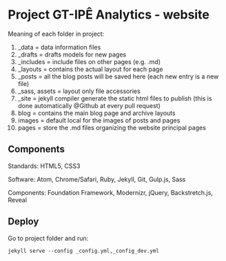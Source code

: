 # Project GT-IPÊ Analytics - website

Meaning of each folder in project:

1. _data = data information files
2. _drafts = drafts models for new pages
3. _includes = include files on other pages (e.g. .md)
4. _layouts = contains the actual layout for each page
5. _posts = all the blog posts will be saved here (each new entry is a new file)
6. _sass, assets = layout only file accessories
7. _site = jekyll compiler generate the static html files to publish (this is done automatically @Github at every pull request)
8. blog = contains the main blog page and archive layouts
9. images = default local for the images of posts and pages
10. pages = store the .md files organizing the website principal pages

## Components
Standards: HTML5, CSS3

Software: Atom, Chrome/Safari, Ruby, Jekyll, Git, Gulp.js, Sass

Components: Foundation Framework, Modernizr, jQuery, Backstretch.js, Reveal


## Deploy
Go to project folder and run:

```
jekyll serve --config _config.yml,_config_dev.yml
```